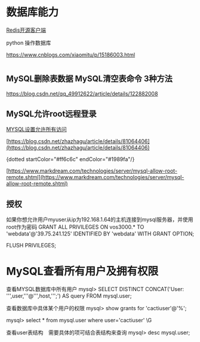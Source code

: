 # 数据库能力



[Redis开源客户端](https://github.com/qishibo/AnotherRedisDesktopManager)



python 操作数据库

https://www.cnblogs.com/xiaomitu/p/15186003.html

# 

## MySQL删除表数据 MySQL清空表命令 3种方法

https://blog.csdn.net/qq_49912622/article/details/122882008





## MySQL允许root远程登录

[MYSQL设置允许所有访问](https://www.cnblogs.com/mmykdbc/p/14737779.html)



 [https://blog.csdn.net/zhazhagu/article/details/81064406](https://blog.csdn.net/zhazhagu/article/details/81064406) 

{dotted startColor="#ff6c6c" endColor="#1989fa"/}


 [https://www.markdream.com/technologies/server/mysql-allow-root-remote.shtml](https://www.markdream.com/technologies/server/mysql-allow-root-remote.shtml) 

## 授权
如果你想允许用户myuser从ip为192.168.1.64的主机连接到mysql服务器，并使用root作为密码 
GRANT ALL PRIVILEGES ON vos3000.* TO 'webdata'@'39.75.241.125' IDENTIFIED BY 'webdata' WITH GRANT OPTION; 

 FLUSH PRIVILEGES;

# MySQL查看所有用户及拥有权限


查看MYSQL数据库中所有用户
mysql> SELECT DISTINCT CONCAT('User: ''',user,'''@''',host,''';') AS query FROM mysql.user;

查看数据库中具体某个用户的权限
mysql> show grants for 'cactiuser'@'%';   

mysql> select * from mysql.user where user='cactiuser' \G   

查看user表结构　需要具体的项可结合表结构来查询
mysql> desc mysql.user;